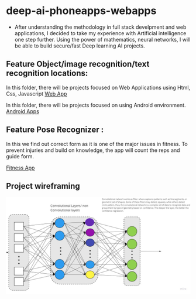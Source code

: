 # deep-ai-phoneapps-webapps
- After understanding the methodology in full stack develpment and web applications, 
I decided to take my experience with Artificial intelligence one step further. Using the power of mathematics, neural networks, I will be able to build secure/fast Deep learning AI projects.

## Feature Object/image recognition/text recognition locations:
In this folder, there will be projects focused on Web Applications using Html, Css, Javascript
[Web App](gwitr/Readme.md)

In this folder, there will be projects focused on using Android environment.
[Android Apps](app/java/Readme.md)

## Feature Pose Recognizer :
In this we find out correct form as it is one of the major issues in fitness. To prevent injuries
and build on knowledge, the app will count the reps and guide form.

[Fitness App](fitnessapp/Readme.md)


## Project wireframing

![](public/images/deeplearning-1.jpg)


